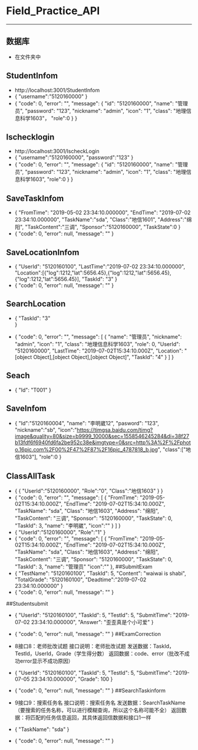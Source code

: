 # Field_Practice_API
---
## 数据库
+ 在文件夹中
## StudentInfom
+ http://localhost:3001/StudentInfom
+ {
	"username":"5120160000"
}
+ {
    "code": 0,
    "error": "",
    "message": {
        "id": "5120160000",
        "name": "管理员",
        "password": "123",
        "nickname": "admin",
        "icon": "1",
        "class": "地理信息科学1603"，
        "role":0
    }
}
## Ischecklogin
+ http://localhost:3001/IscheckLogin
+ {
	"username":"5120160000",
	"password":"123"
}
+ {
    "code": 0,
    "error": "",
    "message": {
        "id": "5120160000",
        "name": "管理员",
        "password": "123",
        "nickname": "admin",
        "icon": "1",
        "class": "地理信息科学1603",
        "role":0
    }
}

## SaveTaskInfom
+ {
	"FromTime": "2019-05-02 23:34:10.000000",
	"EndTime": "2019-07-02 23:34:10.000000",
	"TaskName":"sda",
	"Class":"地信1601",
	"Address":"绵阳",
	"TaskContent":"三调",
	"Sponsor":"5120160000",
	"TaskState":0
}
+ {
    "code": 0,
    "error": null,
    "message": ""
}
## SaveLocationInfom
+ 
	{
	"UserId": "5120160100",
	"LastTime":"2019-07-02 23:34:10.000000",
    "Location":[{"log":1212,"lat":5656.45},{"log":1212,"lat":5656.45},{"log":1212,"lat":5656.45}],
    "TaskId": "3"
}
+ {
    "code": 0,
    "error": null,
    "message": ""
}
## SearchLocation
+ {
	"TaskId": "3"	
}

+ {
    "code": 0,
    "error": "",
    "message": [
        {
            "name": "管理员",
            "nickname": "admin",
            "icon": "1",
            "class": "地理信息科学1603",
            "role": 0,
            "UserId": "5120160000",
            "LastTime": "2019-07-02T15:34:10.000Z",
            "Location": "[object Object],[object Object],[object Object]",
            "TaskId": "4"
        }
    ]
}
## Seach
+ {
	"Id": "T001"
}



## SaveInfom
+ {
	 "Id":"5120160004",
	"name": "李明崴12",
	"pasword": "123",
	"nickname":"sb",
	"icon":"https://timgsa.baidu.com/timg?image&quality=80&size=b9999_10000&sec=1558546245284&di=38f27b13fdf6f6940fd6fa2be952c38e&imgtype=0&src=http%3A%2F%2Fphoto.16pic.com%2F00%2F47%2F87%2F16pic_4787818_b.jpg",
	"class":["地信1603"],
	"role":0
}


## ClassAllTask
+  {
	{
	"UserId":"5120160000",
	"Role":"0",
	"Class":"地信1603"
}
}
+ {
    "code": 0,
    "error": "",
    "message": [
        {
            "FromTime": "2019-05-02T15:34:10.000Z",
            "EndTime": "2019-07-02T15:34:10.000Z",
            "TaskName": "sda",
            "Class": "地信1603",
            "Address": "绵阳",
            "TaskContent": "三调",
            "Sponsor": "5120160000",
            "TaskState": 0,
            "TaskId": 3,
            "name": "李明崴",
            "icon":""
        }
    ]
}
+  {
	"UserId":"5120160000",
	"Role":"1"
}
+ {
    "code": 0,
    "error": "",
    "message": [
        {
            "FromTime": "2019-05-02T15:34:10.000Z",
            "EndTime": "2019-07-02T15:34:10.000Z",
            "TaskName": "sda",
            "Class": "地信1603",
            "Address": "绵阳",
            "TaskContent": "三调",
            "Sponsor": "5120160000",
            "TaskState": 0,
            "TaskId": 3,
            "name": "管理员"
            "icon":""
        },
##SubmitExam
+ {
    "TestName": "5120160100",
    "TaskId": 5,
    "Content": "waiwai is shabi",
    "TotalGrade": "5120160100",
    "Deadtime":"2019-07-02 23:34:10.000000"
}
+ {
    "code": 0,
    "error": null,
    "message": ""
}

##Studentsubmit
+ {
    "UserId": "5120160100",
    "TaskId": 5,
    "TestId": 5,
    "SubmitTime": "2019-07-02 23:34:10.000000",
    "Answer": "歪歪真是个小可爱"
}
+ {
    "code": 0,
    "error": null,
    "message": ""
}
##ExamCorrection
+ 8接口8：老师批改试题
接口说明：老师批改试题
发送数据：TaskId，TestId，UserId，Grade（学生得分数）
返回数据：code、error（批改不成功error显示不成功原因）

+ {
    "UserId": "5120160100",
    "TaskId": 5,
    "TestId": 5,
    "SubmitTime": "2019-07-05 23:34:10.000000",
    "Grade": 100
}
+ {
    "code": 0,
    "error": null,
    "message": ""
}
##SearchTaskinform
+ 9接口9：搜索任务名
接口说明：搜索任务名
发送数据：SearchTaskName（要搜索的任务名称，可以进行模糊查询，所以这个名称可能不全）
返回数据：将匹配的任务信息返回，其具体返回信数据和接口1一样

+ {
    "TaskName": "sda"
}
+ {
    "code": 0,
    "error": null,
    "message": ""
}
